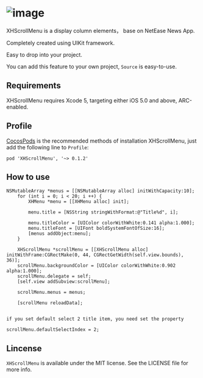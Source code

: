 ![image](https://github.com/JackTeam/XHScrollMenu/raw/master/Screenshots/XHScrollMenuContentView.gif)
============
XHScrollMenu is a display column elements， base on NetEase News App.


Completely created using UIKit framework.

Easy to drop into your project.      

You can add this feature to your own project, `Source` is easy-to-use.        

## Requirements ##

XHScrollMenu requires Xcode 5, targeting either iOS 5.0 and above, ARC-enabled.      

## Profile

[CocosPods](http://cocosPods.org) is the recommended methods of installation XHScrollMenu, just add the following line to `Profile`:
```
pod 'XHScrollMenu', '~> 0.1.2'
```

## How to use ##
```objc
NSMutableArray *menus = [[NSMutableArray alloc] initWithCapacity:10];
    for (int i = 0; i < 20; i ++) {
        XHMenu *menu = [[XHMenu alloc] init];
        
        menu.title = [NSString stringWithFormat:@"Title%d", i];
        
        menu.titleColor = [UIColor colorWithWhite:0.141 alpha:1.000];
        menu.titleFont = [UIFont boldSystemFontOfSize:16];
        [menus addObject:menu];
    }
    
    XHScrollMenu *scrollMenu = [[XHScrollMenu alloc] initWithFrame:CGRectMake(0, 44, CGRectGetWidth(self.view.bounds), 36)];
    scrollMenu.backgroundColor = [UIColor colorWithWhite:0.902 alpha:1.000];
    scrollMenu.delegate = self;
    [self.view addSubview:scrollMenu];
    
    scrollMenu.menus = menus;
    
    [scrollMenu reloadData];
    

if you set default select 2 title item, you need set the property

scrollMenu.defaultSelectIndex = 2;

```
## Lincense ##

`XHScrollMenu` is available under the MIT license. See the LICENSE file for more info.
